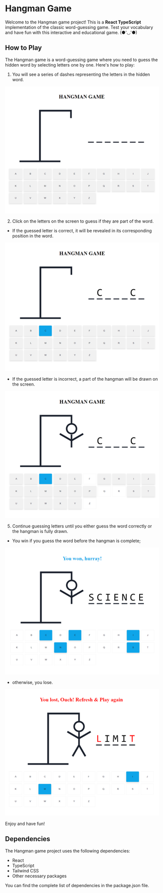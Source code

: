 # Hangman Game

Welcome to the Hangman game project! This is a **React TypeScript** implementation of the classic word-guessing game. Test your vocabulary and have fun with this interactive and educational game. (●'◡'●)

## How to Play

The Hangman game is a word-guessing game where you need to guess the hidden word by selecting letters one by one. Here's how to play:

1. You will see a series of dashes representing the letters in the hidden word.

![Start Image](/public/1st.png)

2. Click on the letters on the screen to guess if they are part of the word.

- If the guessed letter is correct, it will be revealed in its corresponding position in the word.

![Middle Image first](/public/2nd_a.png)

- If the guessed letter is incorrect, a part of the hangman will be drawn on the screen.

![Middle Image Second ](/public/2nd_b.png)

5. Continue guessing letters until you either guess the word correctly or the hangman is fully drawn.

- You win if you guess the word before the hangman is complete;

![Win](/public/3rd_a.png)

- otherwise, you lose.

![Loose](/public//3rd_b.png)

Enjoy and have fun!

## Dependencies

The Hangman game project uses the following dependencies:

- React
- TypeScript
- Tailwind CSS
- Other necessary packages

You can find the complete list of dependencies in the package.json file.

